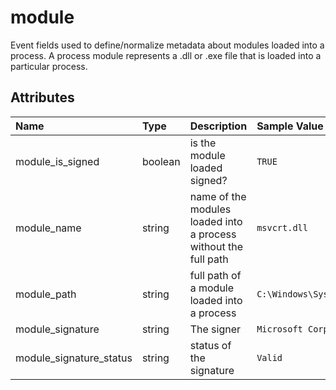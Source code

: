 # module

Event fields used to define/normalize metadata about modules loaded into a process. A process module represents a .dll or .exe file that is loaded into a particular process.

## Attributes

| Name | Type | Description | Sample Value |
|:---|:---|:---|:---|
 | module_is_signed | boolean | is the module loaded signed? | ```TRUE``` |
 | module_name | string | name of the modules loaded into a process without the full path | ```msvcrt.dll``` |
 | module_path | string | full path of a module loaded into a process | ```C:\Windows\System32\msvcrt.dll``` |
 | module_signature | string | The signer | ```Microsoft Corporation``` |
 | module_signature_status | string | status of the signature | ```Valid``` |
